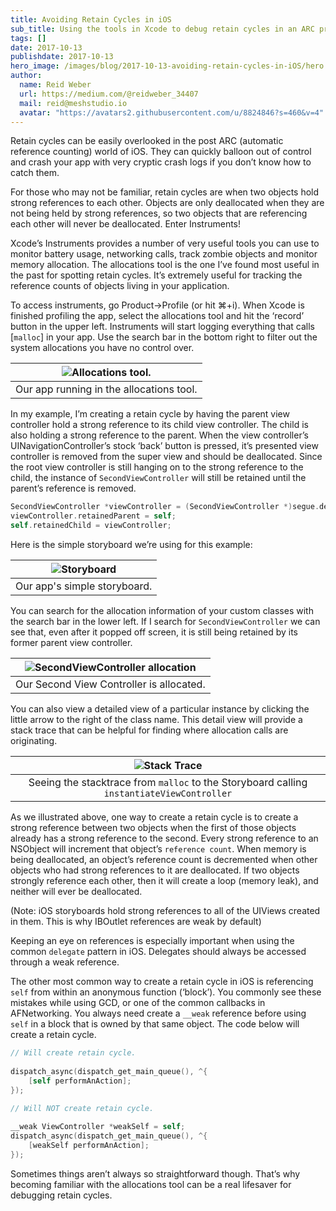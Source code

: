 ```yaml
---
title: Avoiding Retain Cycles in iOS
sub_title: Using the tools in Xcode to debug retain cycles in an ARC project.
tags: []
date: 2017-10-13
publishdate: 2017-10-13
hero_image: /images/blog/2017-10-13-avoiding-retain-cycles-in-iOS/hero.png
author:
  name: Reid Weber
  url: https://medium.com/@reidweber_34407
  mail: reid@meshstudio.io
  avatar: "https://avatars2.githubusercontent.com/u/8824846?s=460&v=4"
---
```


Retain cycles can be easily overlooked in the post ARC (automatic reference counting) world of iOS. They can quickly balloon out of control and crash your app with very cryptic crash logs if you don’t know how to catch them.

For those who may not be familiar, retain cycles are when two objects hold strong references to each other. Objects are only deallocated when they are not being held by strong references, so two objects that are referencing each other will never be deallocated. Enter Instruments!

Xcode’s Instruments provides a number of very useful tools you can use to monitor battery usage, networking calls, track zombie objects and monitor memory allocation. 
The allocations tool is the one I’ve found most useful in the past for spotting retain cycles. It’s extremely useful for tracking the reference counts of objects living in your application.

To access instruments, go Product→Profile (or hit ⌘+i). When Xcode is finished profiling the app, select the allocations tool and hit the ‘record’ button in the upper left. Instruments will start logging everything that calls [`malloc`] in your app. Use the search bar in the bottom right to filter out the system allocations you have no control over.

| ![Allocations tool.](/images/blog/2017-10-13-avoiding-retain-cycles-in-iOS/allocation-tool.png) |
|:--:|
|Our app running in the allocations tool.|

In my example, I’m creating a retain cycle by having the parent view controller hold a strong reference to its child view controller. The child is also holding a strong reference to the parent. When the view controller’s UINavigationController’s stock ‘back’ button is pressed, it’s presented view controller is removed from the super view and should be deallocated. Since the root view controller is still hanging on to the strong reference to the child, the instance of `SecondViewController` will still be retained until the parent’s reference is removed.

```Objective-C
SecondViewController *viewController = (SecondViewController *)segue.destinationViewController;
viewController.retainedParent = self;
self.retainedChild = viewController;
```
Here is the simple storyboard we’re using for this example:

| ![Storyboard](/images/blog/2017-10-13-avoiding-retain-cycles-in-iOS/storyboard.png) |
|:--:|
|Our app's simple storyboard.|

You can search for the allocation information of your custom classes with the search bar in the lower left. If I search for `SecondViewController` we can see that, even after it popped off screen, it is still being retained by its former parent view controller.

| ![SecondViewController allocation](/images/blog/2017-10-13-avoiding-retain-cycles-in-iOS/vc-allocation.png) |
|:--:|
|Our Second View Controller is allocated.|

You can also view a detailed view of a particular instance by clicking the little arrow to the right of the class name. This detail view will provide a stack trace that can be helpful for finding where allocation calls are originating.

| ![Stack Trace](/images/blog/2017-10-13-avoiding-retain-cycles-in-iOS/stack-trace.png) |
|:--:|
|Seeing the stacktrace from `malloc` to the Storyboard calling `instantiateViewController`|

As we illustrated above, one way to create a retain cycle is to create a strong reference between two objects when the first of those objects already has a strong reference to the second. Every strong reference to an NSObject will increment that object’s `reference count`. When memory is being deallocated, an object’s reference count is decremented when other objects who had strong references to it are deallocated. If two objects strongly reference each other, then it will create a loop (memory leak), and neither will ever be deallocated.

(Note: iOS storyboards hold strong references to all of the UIViews created in them. This is why IBOutlet references are weak by default)

Keeping an eye on references is especially important when using the common `delegate` pattern in iOS. Delegates should always be accessed through a weak reference.

The other most common way to create a retain cycle in iOS is referencing `self` from within an anonymous function (‘block’). You commonly see these mistakes while using GCD, or one of the common callbacks in AFNetworking. You always need create a `__weak` reference before using `self` in a block that is owned by that same object. The code below will create a retain cycle.

```Objective-C
// Will create retain cycle.
  
dispatch_async(dispatch_get_main_queue(), ^{
    [self performAnAction];
});
  
// Will NOT create retain cycle.

__weak ViewController *weakSelf = self;
dispatch_async(dispatch_get_main_queue(), ^{
    [weakSelf performAnAction];
});
```

Sometimes things aren’t always so straightforward though. That’s why becoming familiar with the allocations tool can be a real lifesaver for debugging retain cycles.